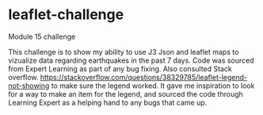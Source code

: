 # leaflet-challenge
Module 15 challenge


This challenge is to show my ability to use J3 Json and leaflet maps to vizualize data regarding earthquakes in the past 7 days.
Code was sourced from Expert Learning as part of any bug fixing. Also consulted Stack overflow. https://stackoverflow.com/questions/38329785/leaflet-legend-not-showing
to make sure the legend worked. It gave me inspiration to look for a way to make an item for the legend, and sourced the code through Learning Expert as a helping hand to any bugs that came up.

